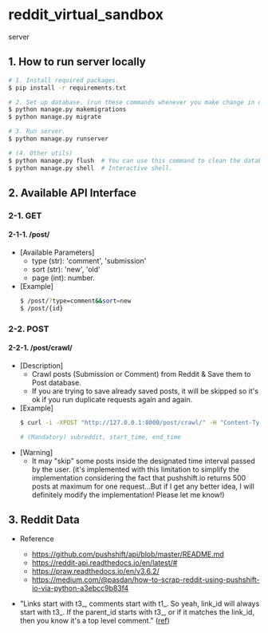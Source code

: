 # reddit_virtual_sandbox

server


## 1. How to run server locally
```bash
# 1. Install required packages.
$ pip install -r requirements.txt

# 2. Set up database. (run these commands whenever you make change in database schema (models.py))
$ python manage.py makemigrations
$ python manage.py migrate

# 3. Run server.
$ python manage.py runserver

# (4. Other utils)
$ python manage.py flush  # You can use this command to clean the database.
$ python manage.py shell  # Interactive shell.
```

## 2. Available API Interface
### 2-1. GET
#### 2-1-1. /post/
- [Available Parameters]
  - type (str): 'comment', 'submission'
  - sort (str): 'new', 'old'
  - page (int): number.
- [Example]
  ```bash
  $ /post/?type=comment&&sort=new
  $ /post/{id}
  ```

### 2-2. POST

#### 2-2-1. /post/crawl/
- [Description]
  - Crawl posts (Submission or Comment) from Reddit & Save them to Post database.
  - If you are trying to save already saved posts, it will be skipped so it's ok if you run duplicate requests again and again.
- [Example]
  ```bash
  $ curl -i -XPOST "http://127.0.0.1:8000/post/crawl/" -H "Content-Type: application/json" -d '{"subreddit": "Cooking", "start_time": "2020-10-10-00:00:30", "end_time": "2020-10-11-00:30:00", "type": "comment", "max_size": 200}'

  # (Mandatory) subreddit, start_time, end_time
  ```
- [Warning]
  - It may "skip" some posts inside the designated time interval passed by the user. (it's implemented with this limitation to simplify the implementation considering the fact that pushshift.io returns 500 posts at maximum for one request...But if I get any better idea, I will definitely modify the implementation! Please let me know!)





## 3. Reddit Data
- Reference
  - https://github.com/pushshift/api/blob/master/README.md
  - https://reddit-api.readthedocs.io/en/latest/#
  - https://praw.readthedocs.io/en/v3.6.2/
  - https://medium.com/@pasdan/how-to-scrap-reddit-using-pushshift-io-via-python-a3ebcc9b83f4

- "Links start with t3_, comments start with t1_. So yeah, link_id will always start with t3_.
If the parent_id starts with t3_, or if it matches the link_id, then you know it's a top level comment."
([ref](https://www.reddit.com/r/pushshift/comments/ayvut7/how_do_you_link_the_comments_with_their/ei3smjp/))
